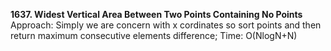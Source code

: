 **1637. Widest Vertical Area Between Two Points Containing No Points**
Approach: Simply we are concern with x cordinates so sort points and then return maximum consecutive elements difference; Time: O(NlogN+N)